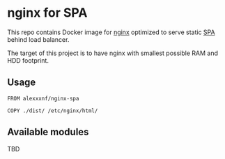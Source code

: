 # nginx for SPA

This repo contains Docker image for [nginx](https://registry.hub.docker.com/_/nginx/)
optimized to serve static [SPA](https://en.wikipedia.org/wiki/Single-page_application) behind load balancer.

The target of this project is to have nginx with smallest possible RAM and HDD footprint.

## Usage
```
FROM alexxxnf/nginx-spa

COPY ./dist/ /etc/nginx/html/
```

## Available modules
TBD
